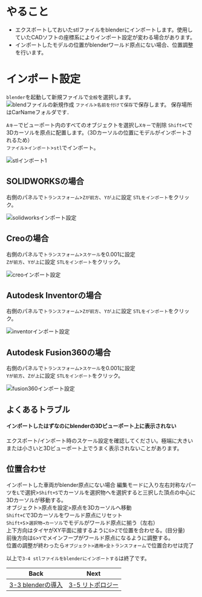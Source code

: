 # やること
- エクスポートしておいたstlファイルをblenderにインポートします。使用していたCADソフトの座標系によりインポート設定が変わる場合があります。  
- インポートしたモデルの位置がblenderワールド原点にない場合、位置調整を行います。

# インポート設定  
`blender`を起動して新規ファイルで`全般`を選択します。  
![blendファイルの新規作成](https://user-images.githubusercontent.com/81402033/138378518-98c7edc2-c17a-4736-b5ef-a47be6c2e332.png)
`ファイル`>`名前を付けて保存`で保存します。
保存場所はCarNameフォルダです．

`Aキー`でビューポート内のすべてのオブジェクトを選択し`Xキー`で削除
`Shift+C`で3Dカーソルを原点に配置します。（3Dカーソルの位置にモデルがインポートされるため）  
`ファイル`>`インポート`>`stl`でインポート。

![stlインポート1](https://user-images.githubusercontent.com/81402033/122321602-140a6380-cf5f-11eb-8c76-b0ab9d23a7cd.jpg)

## SOLIDWORKSの場合
右側のパネルで`トランスフォーム`>`Zが前方`、`Yが上`に設定
`STLをインポート`をクリック。

![solidworksインポート設定](https://user-images.githubusercontent.com/81402033/122321537-f76e2b80-cf5e-11eb-862e-0b1d6e1e5e30.jpg)

## Creoの場合  
右側のパネルで`トランスフォーム`>`スケール`を0.001に設定  
`Zが前方`、`Yが上`に設定
`STLをインポート`をクリック。  

![creoインポート設定](https://user-images.githubusercontent.com/81402033/122489249-28f7fd00-d01a-11eb-9ee2-01b08dd6e5f1.png)

## Autodesk Inventorの場合  
右側のパネルで`トランスフォーム`>`Zが前方`、`Yが上`に設定
`STLをインポート`をクリック。  

![inventorインポート設定](https://user-images.githubusercontent.com/81402033/122489479-c6ebc780-d01a-11eb-9dd5-90bffffa77cc.png)

## Autodesk Fusion360の場合  
右側のパネルで`トランスフォーム`>`スケール`を0.001に設定  
`Yが前方`、`Zが上`に設定
`STLをインポート`をクリック。  

![fusion360インポート設定](https://user-images.githubusercontent.com/81402033/122491593-3f548780-d01f-11eb-8c5a-7ee5793b5fbf.png)

## よくあるトラブル
#### インポートしたはずなのにblenderの3Dビューポート上に表示されない  
エクスポート/インポート時のスケール設定を確認してください。極端に大きいまたは小さいと3Dビューポート上でうまく表示されないことがあります。  

## 位置合わせ
インポートした車両がblender原点にない場合
編集モードに入り左右対称なパーツを`L`で選択>`Shift+S`でカーソルを選択物へを選択すると三択した頂点の中心に3Dカーソルが移動する。  
オブジェクト>原点を設定>原点を3Dカーソルへ移動  
`Shift+C`で3Dカーソルをワールド原点にリセット  
`Shift+S`>`選択物→カーソル`でモデルがワールド原点に揃う（左右）  
上下方向はタイヤがXY平面に接するように`G`>`Z`で位置を合わせる。(目分量)   
前後方向は`G`>`Y`でメインフープがワールド原点になるように調整する。  
位置の調整が終わったら`オブジェクト>適用>全トランスフォーム`で位置合わせは完了  

以上で`3-4 stlファイルをblenderにインポートする`は終了です。  

| Back | Next |
|:---:|:---:|
| [3-3 blenderの導入](https://github.com/JSAE-ARCHIVES/MOD-Tutorial/blob/main/3%E7%AB%A0%203D%E3%83%A2%E3%83%87%E3%83%AB%E3%81%AE%E4%BD%9C%E6%88%90/3-3%203D%E3%83%A2%E3%83%87%E3%83%AA%E3%83%B3%E3%82%B0%E3%82%BD%E3%83%95%E3%83%88(blender)%E3%81%AE%E5%B0%8E%E5%85%A5.md) | [3-5 リトポロジー](https://github.com/JSAE-ARCHIVES/MOD-Tutorial/blob/main/3%E7%AB%A0%203D%E3%83%A2%E3%83%87%E3%83%AB%E3%81%AE%E4%BD%9C%E6%88%90/3-5%20blender%E3%82%A2%E3%83%89%E3%82%AA%E3%83%B3%E3%82%92%E4%BD%BF%E7%94%A8%E3%81%97%E3%81%9F%E3%83%AA%E3%83%88%E3%83%9D%E3%83%AD%E3%82%B8%E3%83%BC.md) |

